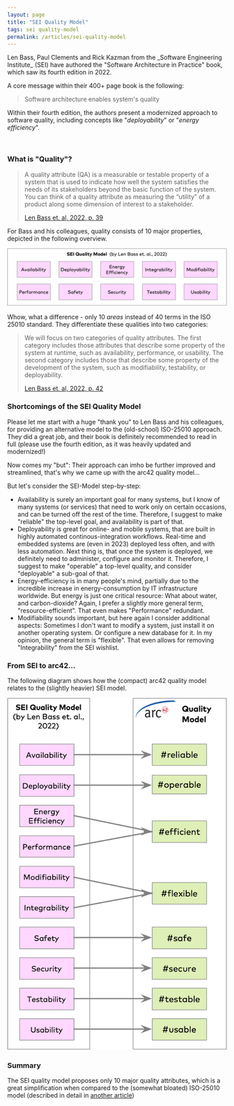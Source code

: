 ```yaml
---
layout: page
title: "SEI Quality Model"
tags: sei quality-model
permalink: /articles/sei-quality-model
---
```


<div class="arc42-help" markdown="1">
Len Bass, Paul Clements and Rick Kazman from the _Software Engineering Institute_ (SEI) have authored the "Software Architecture in Practice" book, which saw its fourth edition in 2022.

A core message within their 400+ page book is the following:

>Software architecture enables system's quality

Within their fourth edition, the authors present a modernized approach to software quality, including concepts like "_deployability_" or "_energy efficiency_".

</div><br>


### What is "Quality"?

>A quality attribute (QA) is a measurable or testable property of a system that is used to indicate how well the system satisfies the needs of its stakeholders beyond the basic function of the system. 
>You can think of a quality attribute as measuring the “utility” of a product along some dimension of interest to a stakeholder.
>
>[Len Bass et. al, 2022, p. 39](/references/#bass-swa-practice)


For Bass and his colleagues, quality consists of 10 major properties, depicted in the following overview.

![10-top level quality attributes from SEI](/images/articles/sei-2022/sei-quality-model-v2022.png)

Whow, what a difference - only 10 _areas_ instead of 40 terms in the ISO 25010 standard.
They differentiate these qualities into two categories:

>We will focus on two categories of quality attributes. The first category includes those attributes that describe some property of the system at runtime, such as availability, performance, or usability. 
>The second category includes those that describe some property of the development of the system, such as modifiability, testability, or deployability.
>
>[Len Bass et. al, 2022, p. 42](/references/#bass-swa-practice)

### Shortcomings of the SEI Quality Model

Please let me start with a huge "thank you" to Len Bass and his colleagues, for providing an alternative model to the (old-school) ISO-25010 approach. 
They did a great job, and their book is definitely recommended to read in full (please use the fourth edition, as it was heavily updated and modernized!)

Now comes my "but": Their approach can imho be further improved and streamlined, that's why we came up with the arc42 quality model...

But let's consider the SEI-Model step-by-step:


* Availability is surely an important goal for many systems, but I know of many systems (or services) that need to work only on certain occasions, and can be turned off the rest of the time. Therefore, I suggest to make "reliable" the top-level goal, and availability is part of that.
* Deployability is great for online- and mobile systems, that are built in highly automated continous-integration workflows. Real-time and embedded systems are (even in 2023) deployed less often, and with less automation. Next thing is, that once the system is deployed, we definitely need to administer, configure and monitor it. Therefore, I suggest to make "operable" a top-level quality, and consider "deployable" a sub-goal of that.
* Energy-efficiency is in many people's mind, partially due to the incredible increase in energy-consumption by IT infrastructure worldwide. But energy is just one critical resource: What about water, and carbon-dioxide? Again, I prefer a slightly more general term, "resource-efficient". That even makes "Performance" redundant.
* Modifiability sounds important, but here again I consider additional aspects: Sometimes I don't want to modify a system, just install it on another operating system. Or configure a new database for it. In my opinion, the general term is "flexible". That even allows for removing "Integrability" from the SEI wishlist.
  
### From SEI to arc42...

The following diagram shows how the (compact) arc42 quality model relates to the (slightly heavier) SEI model.

![from SEI-model to arc42-quality-model](/images/articles/sei-2022/sei-to-arc42qm.png)



### Summary
The SEI quality model proposes only 10 major quality attributes, which is a great simplification when compared to the (somewhat bloated) ISO-25010 model (described in detail in [another article](/_articles/iso-25010-shortcomings))